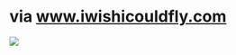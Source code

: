<!--
id: 2737676
link: http://tumblr.atmos.org/post/2737676/via-www-iwishicouldfly-com
slug: via-www-iwishicouldfly-com
date: Thu May 31 2007 12:35:52 GMT-0700 (PDT)
publish: 2007-05-031
tags: 
title: via www.iwishicouldfly.com
-->


via www.iwishicouldfly.com
==========================

![](http://25.media.tumblr.com/2737676_500.jpg)

